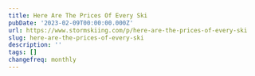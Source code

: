 ```yaml
---
title: Here Are The Prices Of Every Ski
pubDate: '2023-02-09T00:00:00.000Z'
url: https://www.stormskiing.com/p/here-are-the-prices-of-every-ski
slug: here-are-the-prices-of-every-ski
description: ''
tags: []
changefreq: monthly
---
```


<!-- Add post content below -->
